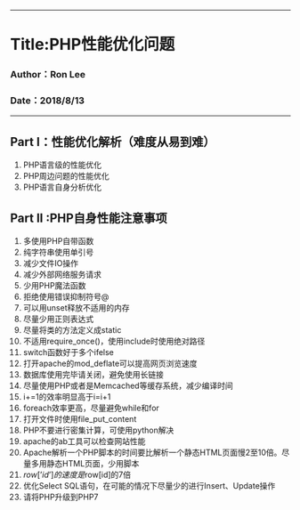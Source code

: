 --------
# Title:PHP性能优化问题
### Author：Ron Lee  
### Date：2018/8/13
--------

## Part I：性能优化解析（难度从易到难）
1. PHP语言级的性能优化
2. PHP周边问题的性能优化
3. PHP语言自身分析优化 

## Part II :PHP自身性能注意事项
1. 多使用PHP自带函数
2. 纯字符串使用单引号
3. 减少文件IO操作
4. 减少外部网络服务请求
5. 少用PHP魔法函数
6. 拒绝使用错误抑制符号@
7. 可以用unset释放不适用的内存
8. 尽量少用正则表达式
9. 尽量将类的方法定义成static
10. 不适用require_once()，使用include时使用绝对路径
11. switch函数好于多个ifelse
12. 打开apache的mod_deflate可以提高网页浏览速度
13. 数据库使用完毕请关闭，避免使用长链接
14. 尽量使用PHP或者是Memcached等缓存系统，减少编译时间
15. i+=1的效率明显高于i=i+1
16. foreach效率更高，尽量避免while和for
17. 打开文件时使用file_put_content
18. PHP不要进行密集计算，可使用python解决
19. apache的ab工具可以检查网站性能
20. Apache解析一个PHP脚本的时间要比解析一个静态HTML页面慢2至10倍。尽量多用静态HTML页面，少用脚本
21. $row[’id’] 的速度是$row[id]的7倍
22. 优化Select SQL语句，在可能的情况下尽量少的进行Insert、Update操作
23. 请将PHP升级到PHP7
